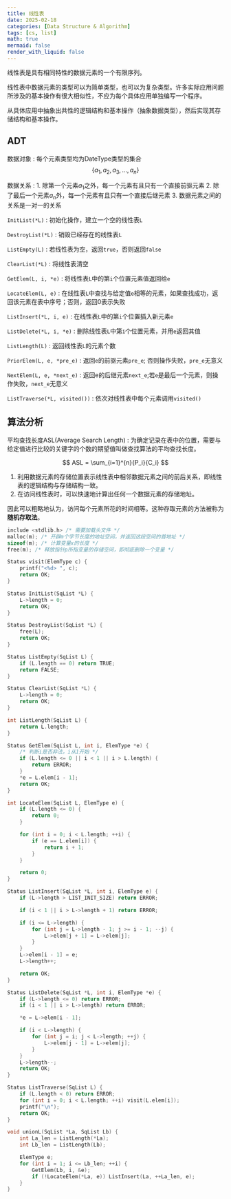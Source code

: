 ```yaml
---
title: 线性表
date: 2025-02-18
categories: [Data Structure & Algorithm]
tags: [cs, list]
math: true
mermaid: false
render_with_liquid: false
---
```


线性表是具有相同特性的数据元素的一个有限序列。

线性表中数据元素的类型可以为简单类型，也可以为复杂类型。许多实际应用问题所涉及的基本操作有很大相似性，不应为每个具体应用单独编写一个程序。

从具体应用中抽象出共性的逻辑结构和基本操作（抽象数据类型），然后实现其存储结构和基本操作。

## ADT

数据对象
: 每个元素类型均为DateType类型的集合 $$\{ a_1, a_2, a_3, ..., a_n \}$$

数据关系
:   1. 除第一个元素$a_1$之外，每一个元素有且只有一个直接前驱元素
    2. 除了最后一个元素$a_n$外，每一个元素有且只有一个直接后继元素
    3. 数据元素之间的关系是一对一的关系

`InitList(*L)` 
: 初始化操作，建立一个空的线性表`L`

`DestroyList(*L)` 
: 销毁已经存在的线性表`L`

`ListEmpty(L)` 
: 若线性表为空，返回`true`，否则返回`false`

`ClearList(*L)` 
: 将线性表清空

`GetElem(L, i, *e)` 
: 将线性表`L`中的第`i`个位置元素值返回给`e`

`LocateElem(L, e)` 
: 在线性表`L`中查找与给定值`e`相等的元素，如果查找成功，返回该元素在表中序号；否则，返回0表示失败

`ListInsert(*L, i, e)` 
: 在线性表`L`中的第`i`个位置插入新元素`e`

`ListDelete(*L, i, *e)` 
: 删除线性表`L`中第`i`个位置元素，并用`e`返回其值

`ListLength(L)` 
: 返回线性表`L`的元素个数

`PriorElem(L, e, *pre_e)` 
: 返回`e`的前驱元素`pre_e`; 否则操作失败，`pre_e`无意义

`NextElem(L, e, *next_e)` 
: 返回e的后继元素`next_e`;若`e`是最后一个元素，则操作失败，`next_e`无意义

`ListTraverse(*L, visited())` 
: 依次对线性表中每个元素调用`visited()`

## 算法分析

平均查找长度ASL(Average Search Length)
: 为确定记录在表中的位置，需要与给定值进行比较的关键字的个数的期望值叫做查找算法的平均查找长度。

$$
ASL = \sum_{i=1}^{n}{P_i}{C_i}
$$

1. 利用数据元素的存储位置表示线性表中相邻数据元素之间的前后关系，即线性表的逻辑结构与存储结构一致。
2. 在访问线性表时，可以快速地计算出任何一个数据元素的存储地址。

因此可以粗略地认为，访问每个元素所花的时间相等。这种存取元素的方法被称为**随机存取法**。

```c
include <stdlib.h> /* 需要加载头文件 */
malloc(m); /* 开辟m个字节长度的地址空间，并返回这段空间的首地址 */
sizeof(m); /* 计算变量x的长度 */
free(m); /* 释放指针p所指变量的存储空间，即彻底删除一个变量 */
```

```c
Status visit(ElemType c) {
    printf("<%d> ", c);
    return OK;
}

Status InitList(SqList *L) {
    L->length = 0;
    return OK;
}

Status DestroyList(SqList *L) {
    free(L);
    return OK;
}

Status ListEmpty(SqList L) {
    if (L.length == 0) return TRUE;
    return FALSE;
}

Status ClearList(SqList *L) {
    L->length = 0;
    return OK;
}

int ListLength(SqList L) {
    return L.length;
}

Status GetElem(SqList L, int i, ElemType *e) {
    /* 判断i是否非法，i从1开始 */
    if (L.length <= 0 || i < 1 || i > L.length) {
        return ERROR;
    }
    *e = L.elem[i - 1];
    return OK;
}

int LocateElem(SqList L, ElemType e) {
    if (L.length <= 0) {
        return 0;
    }

    for (int i = 0; i < L.length; ++i) {
        if (e == L.elem[i]) {
            return i + 1;
        }
    }

    return 0;
}

Status ListInsert(SqList *L, int i, ElemType e) {
    if (L->length > LIST_INIT_SIZE) return ERROR;

    if (i < 1 || i > L->length + 1) return ERROR;

    if (i <= L->length) {
        for (int j = L->length - 1; j >= i - 1; --j) {
            L->elem[j + 1] = L->elem[j];
        }
    }
    L->elem[i - 1] = e;
    L->length++;

    return OK;
}

Status ListDelete(SqList *L, int i, ElemType *e) {
    if (L->length <= 0) return ERROR;
    if (i < 1 || i > L->length) return ERROR;

    *e = L->elem[i - 1];

    if (i < L->length) {
        for (int j = i; j < L->length; ++j) {
            L->elem[j - 1] = L->elem[j];
        }
    }
    L->length--;
    return OK;
}

Status ListTraverse(SqList L) {
    if (L.length < 0) return ERROR;
    for (int i = 0; i < L.length; ++i) visit(L.elem[i]);
    printf("\n");
    return OK;
}

void unionL(SqList *La, SqList Lb) {
    int La_len = ListLength(*La);
    int Lb_len = ListLength(Lb);

    ElemType e;
    for (int i = 1; i <= Lb_len; ++i) {
        GetElem(Lb, i, &e);
        if (!LocateElem(*La, e)) ListInsert(La, ++La_len, e);
    }
}
```









